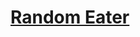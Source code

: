 [Random Eater](https://random-eater.herokuapp.com)
==================================================
